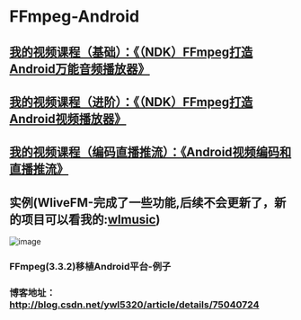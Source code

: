 # FFmpeg-Android
## [我的视频课程（基础）：《（NDK）FFmpeg打造Android万能音频播放器》](https://edu.csdn.net/course/detail/6842)
## [我的视频课程（进阶）：《（NDK）FFmpeg打造Android视频播放器》](https://edu.csdn.net/course/detail/8036)
## [我的视频课程（编码直播推流）：《Android视频编码和直播推流》](https://edu.csdn.net/course/detail/8942)

## 实例(WliveFM-完成了一些功能,后续不会更新了，新的项目可以看我的:[wlmusic](https://github.com/wanliyang1990/wlmusic))
![image](https://github.com/wanliyang1990/FFmpeg-Android/blob/master/imgs/sample1.png)<br/>

### FFmpeg(3.3.2)移植Android平台-例子
### 博客地址：http://blog.csdn.net/ywl5320/article/details/75040724
